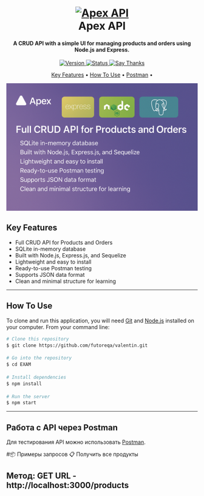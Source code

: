 <h1 align="center">
  <br>
  <a href="#"><img src="https://dcassetcdn.com/design_img/74969/85609/85609_1313227_74969_image.png" alt="Apex API" width="200"></a>
  <br>
  Apex API
  <br>
</h1>

<h4 align="center">A CRUD API with a simple UI for managing products and orders using Node.js and Express.</h4>

<p align="center">
  <a href="https://badge.fury.io/js/apex-api">
    <img src="https://img.shields.io/badge/version-1.0.0-blue.svg" alt="Version">
  </a>
  <a href="#">
    <img src="https://img.shields.io/badge/status-active-brightgreen.svg" alt="Status">
  </a>
  <a href="https://saythanks.io/to/your-email@example.com">
    <img src="https://img.shields.io/badge/SayThanks.io-%E2%98%BC-1EAEDB.svg" alt="Say Thanks">
  </a>
</p>

<p align="center">
  <a href="#key-features">Key Features</a> •
  <a href="#how-to-use">How To Use</a> •
  <a href="#Работа-с-API-через-Postman">Postman</a> •
</p>

![screenshot](cd9fc68e-a157-4be8-9991-b4c36478bcfb.png)

## Key Features

* Full CRUD API for Products and Orders
* SQLite in-memory database
* Built with Node.js, Express.js, and Sequelize
* Lightweight and easy to install
* Ready-to-use Postman testing
* Supports JSON data format
* Clean and minimal structure for learning

---

## How To Use

To clone and run this application, you will need [Git](https://git-scm.com) and [Node.js](https://nodejs.org/en/download/) installed on your computer. From your command line:

```bash
# Clone this repository
$ git clone https://github.com/futoreqa/valentin.git

# Go into the repository
$ cd EXAM

# Install dependencies
$ npm install

# Run the server
$ npm start

```
---
## Работа с API через Postman

Для тестирования API можно использовать [Postman](https://www.postman.com/).

#📦 Примеры запросов
📋 Получить все продукты

Метод: GET
URL - http://localhost:3000/products
---
